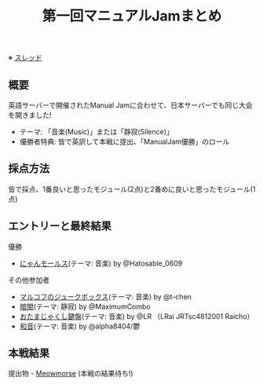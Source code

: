 ﻿---
layout: default
title: 第一回マニュアルJamまとめ
description: KTaNE Japanで開催された第一回マニュアルJamのまとめです
lang: ja_JP
---

※ [スレッド](https://canary.discord.com/channels/874852992501813310/997974025160622171)

## 概要
英語サーバーで開催されたManual Jamに合わせて、日本サーバーでも同じ大会を開きました!

- テーマ: 「音楽(Music)」または「静寂(Silence)」
- 優勝者特典: 皆で英訳して本戦に提出、「ManualJam優勝」のロール

## 採点方法
皆で採点、1番良いと思ったモジュール(2点)と2番めに良いと思ったモジュール(1点)

## エントリーと最終結果

優勝
* [にゃんモールス](https://tepel-chen.github.io/ModuleJamJP1/Meowmorse.html)(テーマ: 音楽) by @Hatosable_0609

その他参加者
* [マルコフのジュークボックス](https://tepel-chen.github.io/ModuleJamJP1/Malkov%27s%20Jukebox.html)(テーマ: 音楽) by @t-chen
* [暗闇](https://tepel-chen.github.io/ModuleJamJP1/Darkness.html)(テーマ: 静寂) by @MaximumCombo
* [おたまじゃくし鍵盤](https://tepel-chen.github.io/ModuleJamJP1/Tadpole%20Piano%20keys.html)(テーマ: 音楽) by @LR （LRai JRTsc4812001 Raicho）
* [和音](https://tepel-chen.github.io/ModuleJamJP1/The%20Chord.html)(テーマ: 音楽) by @alpha8404/鬱

## 本戦結果

提出物 - [Meowmorse](https://tepel-chen.github.io/ModuleJamJP1/Meowmorse_en.html)
(本戦の結果待ち!)